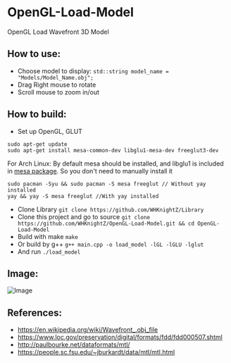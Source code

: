 # OpenGL-Load-Model

OpenGL Load Wavefront 3D Model 

## How to use:
- Choose model to display: `std::string model_name = "Models/Model_Name.obj";`
- Drag Right mouse to rotate
- Scroll mouse to zoom in/out

## How to build:
- Set up OpenGL, GLUT 
```
sudo apt-get update
sudo apt-get install mesa-common-dev libglu1-mesa-dev freeglut3-dev
```
For Arch Linux:
By default mesa should be installed, and libglu1 is included in [mesa package](https://archlinux.org/packages/extra/x86_64/mesa/). So you don't need to manually install it  
```
sudo pacman -Syu && sudo pacman -S mesa freeglut // Without yay installed
yay && yay -S mesa freeglut //With yay installed
```
- Clone Library
`git clone https://github.com/WHKnightZ/Library`
- Clone this project and go to source
`git clone https://github.com/WHKnightZ/OpenGL-Load-Model.git && cd OpenGL-Load-Model`
- Build with make
`make`
- Or build by g++
`g++ main.cpp -o load_model -lGL -lGLU -lglut`
- And run
`./load_model`

## Image:

![Image]([https://github.com/WHKnightZ/OpenGL-Load-Model/blob/master/test.png](https://github.com/michaelbagdazian/3DProjectBoat/blob/main/OpenGL-Load-Model/test.png))

## References:

- https://en.wikipedia.org/wiki/Wavefront_.obj_file
- https://www.loc.gov/preservation/digital/formats/fdd/fdd000507.shtml
- http://paulbourke.net/dataformats/mtl/
- https://people.sc.fsu.edu/~jburkardt/data/mtl/mtl.html
